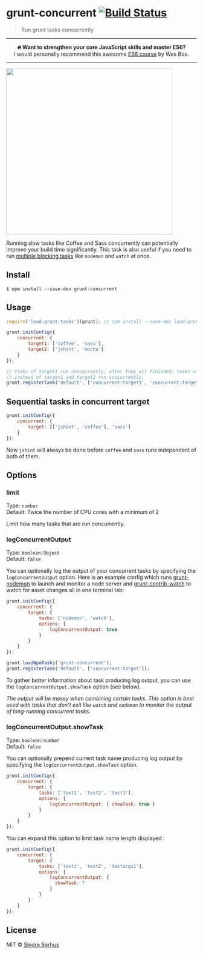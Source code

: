 # grunt-concurrent [![Build Status](https://travis-ci.org/sindresorhus/grunt-concurrent.svg?branch=master)](https://travis-ci.org/sindresorhus/grunt-concurrent)

> Run grunt tasks concurrently

---

<p align="center"><b>🔥 Want to strengthen your core JavaScript skills and master ES6?</b><br>I would personally recommend this awesome <a href="https://ES6.io/friend/AWESOME">ES6 course</a> by Wes Bos.</p>

---

<img src="screenshot.png" width="439">

Running slow tasks like Coffee and Sass concurrently can potentially improve your build time significantly. This task is also useful if you need to run [multiple blocking tasks](#logconcurrentoutput) like `nodemon` and `watch` at once.


## Install

```
$ npm install --save-dev grunt-concurrent
```


## Usage

```js
require('load-grunt-tasks')(grunt); // npm install --save-dev load-grunt-tasks

grunt.initConfig({
	concurrent: {
		target1: ['coffee', 'sass'],
		target2: ['jshint', 'mocha']
	}
});

// tasks of target1 run concurrently, after they all finished, tasks of target2 run concurrently,
// instead of target1 and target2 run concurrently.
grunt.registerTask('default', ['concurrent:target1', 'concurrent:target2']);
```

## Sequential tasks in concurrent target

```js
grunt.initConfig({
	concurrent: {
		target: [['jshint', 'coffee'], 'sass']
	}
});
```
Now `jshint` will always be done before `coffee` and `sass` runs independent of both of them.


## Options

### limit

Type: `number`<br>
Default: Twice the number of CPU cores with a minimum of 2

Limit how many tasks that are run concurrently.

### logConcurrentOutput

Type: `boolean|Object`<br>
Default: `false`

You can optionally log the output of your concurrent tasks by specifying the `logConcurrentOutput` option. Here is an example config which runs [grunt-nodemon](https://github.com/ChrisWren/grunt-nodemon) to launch and monitor a node server and [grunt-contrib-watch](https://github.com/gruntjs/grunt-contrib-watch) to watch for asset changes all in one terminal tab:

```js
grunt.initConfig({
	concurrent: {
		target: {
			tasks: ['nodemon', 'watch'],
			options: {
				logConcurrentOutput: true
			}
		}
	}
});

grunt.loadNpmTasks('grunt-concurrent');
grunt.registerTask('default', ['concurrent:target']);
```

To gather better information about task producing log output, you can use the `logConcurrentOutput.showTask` option (see below).

*The output will be messy when combining certain tasks. This option is best used with tasks that don't exit like `watch` and `nodemon` to monitor the output of long-running concurrent tasks.*

### logConcurrentOutput.showTask

Type: `boolean|number`<br>
Default: `false`

You can optionally prepend current task name producing log output by specifying the `logConcurrentOutput.showTask` option.  

```js
grunt.initConfig({
	concurrent: {
		target: {
			tasks: ['test1', 'test2', 'test3'],
			options: {
				logConcurrentOutput: { showTask: true }
			}
		}
	}
});
```

You can expand this option to limit task name length displayed :

```js
grunt.initConfig({
	concurrent: {
		target: {
			tasks: ['test1', 'test2', 'testargs1'],
			options: {
				logConcurrentOutput: {
				  showTask: 7
				}
			}
		}
	}
});
```

## License

MIT © [Sindre Sorhus](http://sindresorhus.com)
